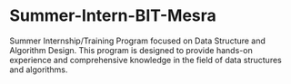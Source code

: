 # Summer-Intern-BIT-Mesra
Summer Internship/Training Program focused on Data Structure and Algorithm Design. This program is designed to provide hands-on experience and comprehensive knowledge in the field of data structures and algorithms. 
